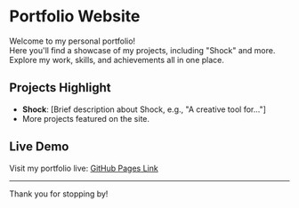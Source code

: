 # Portfolio Website

Welcome to my personal portfolio!  
Here you'll find a showcase of my projects, including "Shock" and more. Explore my work, skills, and achievements all in one place.

## Projects Highlight
- **Shock**: [Brief description about Shock, e.g., "A creative tool for..."]
- More projects featured on the site.

## Live Demo
Visit my portfolio live: [GitHub Pages Link](https://kritik-chaudhary.github.io/Portfolio/)

---

Thank you for stopping by!
